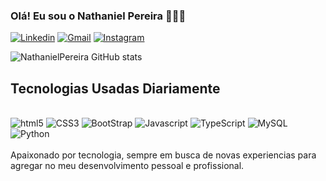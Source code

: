 
### Olá! Eu sou o Nathaniel Pereira 👨🏾‍💻

[![Linkedin](https://img.shields.io/badge/LinkedIn-0077B5?style=for-the-badge&logo=linkedin&logoColor=white)](https://www.linkedin.com/in/nathaniel-pereira-a114a621a/)
[![Gmail](https://img.shields.io/badge/Gmail-D14836?style=for-the-badge&logo=gmail&logoColor=white)](nathasilvap@gmail.com)
[![Instagram](https://img.shields.io/badge/Instagram-E4405F?style=for-the-badge&logo=instagram&logoColor=white)](https://www.instagram.com/natthsp)

![NathanielPereira GitHub stats](https://github-readme-stats.vercel.app/api?username=NathanielPereira&show_icons=true&theme=dracula)

## Tecnologias Usadas Diariamente

<div style = 'display: inline_block'><br/>
    <img alig='center' alt='html5' src='https://img.shields.io/badge/HTML5-E34F26?style=for-the-badge&logo=html5&logoColor=white'/>
    <img alig='center' alt='CSS3' src='https://img.shields.io/badge/CSS3-1572B6?style=for-the-badge&logo=css3&logoColor=white'/>
    <img alig='center' alt='BootStrap' src='https://img.shields.io/badge/Bootstrap-563D7C?style=for-the-badge&logo=bootstrap&logoColor=white'/>
    <img alig='center' alt='Javascript' src='https://img.shields.io/badge/JavaScript-F7DF1E?style=for-the-badge&logo=javascript&logoColor=black'/>
    <img alig='center' alt='TypeScript' src='https://img.shields.io/badge/TypeScript-007ACC?style=for-the-badge&logo=typescript&logoColor=white'/>
    <img alig='center' alt='MySQL' src='https://img.shields.io/badge/MySQL-00000F?style=for-the-badge&logo=mysql&logoColor=white'/>
    <img alig='center' alt='Python' src='https://img.shields.io/badge/Python-14354C?style=for-the-badge&logo=python&logoColor=white'/>
</div>
<br>
Apaixonado por tecnologia, sempre em busca de novas experiencias para agregar no meu desenvolvimento pessoal e profissional.
